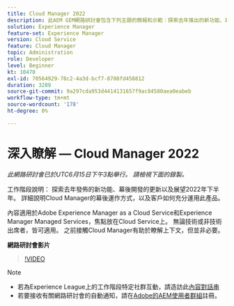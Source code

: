 ```yaml
---
title: Cloud Manager 2022
description: 此AEM GEM網路研討會包含下列主題的簡報和示範：探索去年推出的新功能、幕後更新…… （說明應該介於60到160個字元之間）
solution: Experience Manager
feature-set: Experience Manager
version: Cloud Service
feature: Cloud Manager
topic: Administration
role: Developer
level: Beginner
kt: 10470
exl-id: 70564929-78c2-4a3d-bcf7-8708fd458812
duration: 3289
source-git-commit: 9a297cda953d4414131657f9ac84580aea0eabeb
workflow-type: tm+mt
source-wordcount: '178'
ht-degree: 0%

---
```


# 深入瞭解 — Cloud Manager 2022

*此網路研討會已於UTC6月15日下午3點舉行。 請檢視下面的錄製。*

工作階段說明：
探索去年發佈的新功能、幕後開發的更新以及展望2022年下半年。 詳細說明Cloud Manager的幕後運作方式，以及客戶如何充分運用此產品。

內容適用於Adobe Experience Manager as a Cloud Service和Experience Manager Managed Services，焦點放在Cloud Service上。 無論技術或非技術出席者，皆可適用。 之前接觸Cloud Manager有助於瞭解上下文，但並非必要。

**網路研討會影片**

>[!VIDEO](https://video.tv.adobe.com/v/343876)

>[!NOTE]
>
>* 若為Experience League上的工作階段特定社群互動，請造訪此[內容對話串](https://adobe.ly/3O0rdzd)
>* 若要接收有關網路研討會的自動通知，請在[Adobe的AEM使用者群組](https://aem-augs.adobe.com/)註冊。
